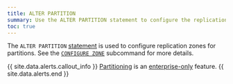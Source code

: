 ```yaml
---
title: ALTER PARTITION
summary: Use the ALTER PARTITION statement to configure the replication zone for a partition.
toc: true
---
```


The `ALTER PARTITION` [statement](sql-statements.html) is used to configure replication zones for partitions. See the [`CONFIGURE ZONE`](configure-zone.html) subcommand for more details.

{{ site.data.alerts.callout_info }}
[Partitioning](partitioning.html) is an [enterprise-only](enterprise-licensing.html) feature.
{{ site.data.alerts.end }}
